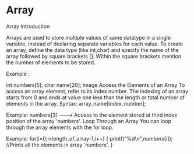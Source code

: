 # Array
Array Introduction

Arrays are used to store multiple values of same datatype in a single variable, instead of declaring separate variables for each value. To create an array, define the data type (like int,char) and specify the name of the array followed by square brackets []. Within the square brackets mention the number of elements to be stored.

Example :

int numbers[5]; char name[20]; image Access the Elements of an Array To access an array element, refer to its index number. The indexing of an array starts from 0 and ends at value one less than the length or total number of elements in the array. Syntax: array_name[index_number];

Example: numbers[3] ---> Access to the element stored at third index position of the array 'numbers'. Loop Through an Array You can loop through the array elements with the for loop.

Example: for(i=0;i<length_of_array-1;i++) { printf("%d\n",numbers[i]); //Prints all the elements in array 'numbers'. }
